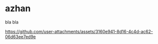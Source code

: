 # azhan
bla bla 


https://github.com/user-attachments/assets/3160e941-8d16-4c4d-ac62-06d63ee7ed9e

